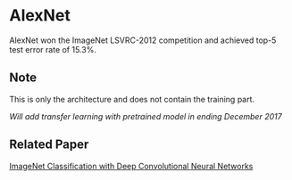 # AlexNet
AlexNet won the ImageNet LSVRC-2012 competition and achieved top-5 test error rate of 15.3%.

## Note
This is only the architecture and does not contain the training part.

*Will add transfer learning with pretrained model in ending December 2017*

## Related Paper
[ImageNet Classification with Deep Convolutional Neural Networks](https://papers.nips.cc/paper/4824-imagenet-classification-with-deep-convolutional-neural-networks)
